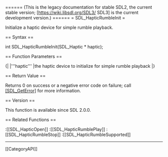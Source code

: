 ====== (This is the legacy documentation for stable SDL2, the current stable version; [https://wiki.libsdl.org/SDL3/ SDL3] is the current development version.) ======
= SDL_HapticRumbleInit =

Initialize a haptic device for simple rumble playback.

== Syntax ==

<syntaxhighlight lang='c'>
int SDL_HapticRumbleInit(SDL_Haptic * haptic);
</syntaxhighlight>

== Function Parameters ==

{|
|'''haptic'''
|the haptic device to initialize for simple rumble playback
|}

== Return Value ==

Returns 0 on success or a negative error code on failure; call
[[SDL_GetError]]() for more information.

== Version ==

This function is available since SDL 2.0.0.

== Related Functions ==

:[[SDL_HapticOpen]]
:[[SDL_HapticRumblePlay]]
:[[SDL_HapticRumbleStop]]
:[[SDL_HapticRumbleSupported]]

----
[[CategoryAPI]]



